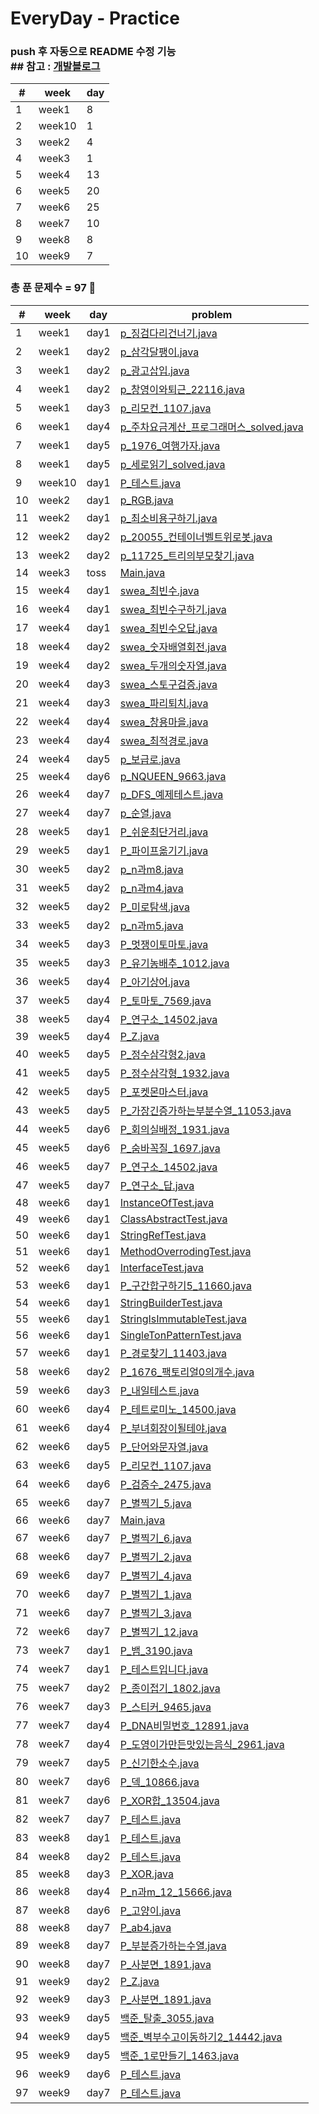 # EveryDay - Practice
### push 후 자동으로 README 수정 기능 <br> ## 참고 : [개발블로그](https://koopi.tistory.com/86) 

| # | week | day |
|---|---|---| 
| 1 | week1 | 8 | 
| 2 | week10 | 1 | 
| 3 | week2 | 4 | 
| 4 | week3 | 1 | 
| 5 | week4 | 13 | 
| 6 | week5 | 20 | 
| 7 | week6 | 25 | 
| 8 | week7 | 10 | 
| 9 | week8 | 8 | 
| 10 | week9 | 7 | 

### 총 푼 문제수 = 97 🎉

| # | week | day | problem |
| ------------- | ------------- | ------------- | ------------- |
| 1  | week1 | day1 | [p_징검다리건너기.java](src/week1/day1/p_징검다리건너기.java)|
| 2  | week1 | day2 | [p_삼각달팽이.java](src/week1/day2/p_삼각달팽이.java)|
| 3  | week1 | day2 | [p_광고삽입.java](src/week1/day2/p_광고삽입.java)|
| 4  | week1 | day2 | [p_창영이와퇴근_22116.java](src/week1/day2/p_창영이와퇴근_22116.java)|
| 5  | week1 | day3 | [p_리모컨_1107.java](src/week1/day3/p_리모컨_1107.java)|
| 6  | week1 | day4 | [p_주차요금계산_프로그래머스_solved.java](src/week1/day4/p_주차요금계산_프로그래머스_solved.java)|
| 7  | week1 | day5 | [p_1976_여행가자.java](src/week1/day5/p_1976_여행가자.java)|
| 8  | week1 | day5 | [p_세로읽기_solved.java](src/week1/day5/p_세로읽기_solved.java)|
| 9  | week10 | day1 | [P_테스트.java](src/week10/day1/P_테스트.java)|
| 10  | week2 | day1 | [p_RGB.java](src/week2/day1/p_RGB.java)|
| 11  | week2 | day1 | [p_최소비용구하기.java](src/week2/day1/p_최소비용구하기.java)|
| 12  | week2 | day2 | [p_20055_컨테이너벨트위로봇.java](src/week2/day2/p_20055_컨테이너벨트위로봇.java)|
| 13  | week2 | day2 | [p_11725_트리의부모찾기.java](src/week2/day2/p_11725_트리의부모찾기.java)|
| 14  | week3 | toss | [Main.java](src/week3/toss/Main.java)|
| 15  | week4 | day1 | [swea_최빈수.java](src/week4/day1/swea_최빈수.java)|
| 16  | week4 | day1 | [swea_최빈수구하기.java](src/week4/day1/swea_최빈수구하기.java)|
| 17  | week4 | day1 | [swea_최빈수오답.java](src/week4/day1/swea_최빈수오답.java)|
| 18  | week4 | day2 | [swea_숫자배열회전.java](src/week4/day2/swea_숫자배열회전.java)|
| 19  | week4 | day2 | [swea_두개의숫자열.java](src/week4/day2/swea_두개의숫자열.java)|
| 20  | week4 | day3 | [swea_스토구검증.java](src/week4/day3/swea_스토구검증.java)|
| 21  | week4 | day3 | [swea_파리퇴치.java](src/week4/day3/swea_파리퇴치.java)|
| 22  | week4 | day4 | [swea_창용마을.java](src/week4/day4/swea_창용마을.java)|
| 23  | week4 | day4 | [swea_최적경로.java](src/week4/day4/swea_최적경로.java)|
| 24  | week4 | day5 | [p_보급로.java](src/week4/day5/p_보급로.java)|
| 25  | week4 | day6 | [p_NQUEEN_9663.java](src/week4/day6/p_NQUEEN_9663.java)|
| 26  | week4 | day7 | [p_DFS_예제테스트.java](src/week4/day7/p_DFS_예제테스트.java)|
| 27  | week4 | day7 | [p_순열.java](src/week4/day7/p_순열.java)|
| 28  | week5 | day1 | [P_쉬운최단거리.java](src/week5/day1/P_쉬운최단거리.java)|
| 29  | week5 | day1 | [P_파이프옮기기.java](src/week5/day1/P_파이프옮기기.java)|
| 30  | week5 | day2 | [p_n과m8.java](src/week5/day2/p_n과m8.java)|
| 31  | week5 | day2 | [p_n과m4.java](src/week5/day2/p_n과m4.java)|
| 32  | week5 | day2 | [P_미로탐색.java](src/week5/day2/P_미로탐색.java)|
| 33  | week5 | day2 | [p_n과m5.java](src/week5/day2/p_n과m5.java)|
| 34  | week5 | day3 | [P_멋쟁이토마토.java](src/week5/day3/P_멋쟁이토마토.java)|
| 35  | week5 | day3 | [P_유기농배추_1012.java](src/week5/day3/P_유기농배추_1012.java)|
| 36  | week5 | day4 | [P_아기상어.java](src/week5/day4/P_아기상어.java)|
| 37  | week5 | day4 | [P_토마토_7569.java](src/week5/day4/P_토마토_7569.java)|
| 38  | week5 | day4 | [P_연구소_14502.java](src/week5/day4/P_연구소_14502.java)|
| 39  | week5 | day4 | [P_Z.java](src/week5/day4/P_Z.java)|
| 40  | week5 | day5 | [P_정수삼각형2.java](src/week5/day5/P_정수삼각형2.java)|
| 41  | week5 | day5 | [P_정수삼각형_1932.java](src/week5/day5/P_정수삼각형_1932.java)|
| 42  | week5 | day5 | [P_포켓몬마스터.java](src/week5/day5/P_포켓몬마스터.java)|
| 43  | week5 | day5 | [P_가장긴증가하는부분수열_11053.java](src/week5/day5/P_가장긴증가하는부분수열_11053.java)|
| 44  | week5 | day6 | [P_회의실배정_1931.java](src/week5/day6/P_회의실배정_1931.java)|
| 45  | week5 | day6 | [P_숨바꼭질_1697.java](src/week5/day6/P_숨바꼭질_1697.java)|
| 46  | week5 | day7 | [P_연구소_14502.java](src/week5/day7/P_연구소_14502.java)|
| 47  | week5 | day7 | [P_연구소_답.java](src/week5/day7/P_연구소_답.java)|
| 48  | week6 | day1 | [InstanceOfTest.java](src/week6/day1/InstanceOfTest.java)|
| 49  | week6 | day1 | [ClassAbstractTest.java](src/week6/day1/ClassAbstractTest.java)|
| 50  | week6 | day1 | [StringRefTest.java](src/week6/day1/StringRefTest.java)|
| 51  | week6 | day1 | [MethodOverrodingTest.java](src/week6/day1/MethodOverrodingTest.java)|
| 52  | week6 | day1 | [InterfaceTest.java](src/week6/day1/InterfaceTest.java)|
| 53  | week6 | day1 | [P_구간합구하기5_11660.java](src/week6/day1/P_구간합구하기5_11660.java)|
| 54  | week6 | day1 | [StringBuilderTest.java](src/week6/day1/StringBuilderTest.java)|
| 55  | week6 | day1 | [StringIsImmutableTest.java](src/week6/day1/StringIsImmutableTest.java)|
| 56  | week6 | day1 | [SingleTonPatternTest.java](src/week6/day1/SingleTonPatternTest.java)|
| 57  | week6 | day1 | [P_경로찾기_11403.java](src/week6/day1/P_경로찾기_11403.java)|
| 58  | week6 | day2 | [P_1676_팩토리얼0의개수.java](src/week6/day2/P_1676_팩토리얼0의개수.java)|
| 59  | week6 | day3 | [P_내일테스트.java](src/week6/day3/P_내일테스트.java)|
| 60  | week6 | day4 | [P_테트로미노_14500.java](src/week6/day4/P_테트로미노_14500.java)|
| 61  | week6 | day4 | [P_부녀회장이될테야.java](src/week6/day4/P_부녀회장이될테야.java)|
| 62  | week6 | day5 | [P_단어와문자열.java](src/week6/day5/P_단어와문자열.java)|
| 63  | week6 | day5 | [P_리모컨_1107.java](src/week6/day5/P_리모컨_1107.java)|
| 64  | week6 | day6 | [P_검증수_2475.java](src/week6/day6/P_검증수_2475.java)|
| 65  | week6 | day7 | [P_별찍기_5.java](src/week6/day7/P_별찍기_5.java)|
| 66  | week6 | day7 | [Main.java](src/week6/day7/Main.java)|
| 67  | week6 | day7 | [P_별찍기_6.java](src/week6/day7/P_별찍기_6.java)|
| 68  | week6 | day7 | [P_별찍기_2.java](src/week6/day7/P_별찍기_2.java)|
| 69  | week6 | day7 | [P_별찍기_4.java](src/week6/day7/P_별찍기_4.java)|
| 70  | week6 | day7 | [P_별찍기_1.java](src/week6/day7/P_별찍기_1.java)|
| 71  | week6 | day7 | [P_별찍기_3.java](src/week6/day7/P_별찍기_3.java)|
| 72  | week6 | day7 | [P_별찍기_12.java](src/week6/day7/P_별찍기_12.java)|
| 73  | week7 | day1 | [P_뱀_3190.java](src/week7/day1/P_뱀_3190.java)|
| 74  | week7 | day1 | [P_테스트입니다.java](src/week7/day1/P_테스트입니다.java)|
| 75  | week7 | day2 | [P_종이접기_1802.java](src/week7/day2/P_종이접기_1802.java)|
| 76  | week7 | day3 | [P_스티커_9465.java](src/week7/day3/P_스티커_9465.java)|
| 77  | week7 | day4 | [P_DNA비밀번호_12891.java](src/week7/day4/P_DNA비밀번호_12891.java)|
| 78  | week7 | day4 | [P_도영이가만든맛있는음식_2961.java](src/week7/day4/P_도영이가만든맛있는음식_2961.java)|
| 79  | week7 | day5 | [P_신기한소수.java](src/week7/day5/P_신기한소수.java)|
| 80  | week7 | day6 | [P_덱_10866.java](src/week7/day6/P_덱_10866.java)|
| 81  | week7 | day6 | [P_XOR합_13504.java](src/week7/day6/P_XOR합_13504.java)|
| 82  | week7 | day7 | [P_테스트.java](src/week7/day7/P_테스트.java)|
| 83  | week8 | day1 | [P_테스트.java](src/week8/day1/P_테스트.java)|
| 84  | week8 | day2 | [P_테스트.java](src/week8/day2/P_테스트.java)|
| 85  | week8 | day3 | [P_XOR.java](src/week8/day3/P_XOR.java)|
| 86  | week8 | day4 | [P_n과m_12_15666.java](src/week8/day4/P_n과m_12_15666.java)|
| 87  | week8 | day6 | [P_고양이.java](src/week8/day6/P_고양이.java)|
| 88  | week8 | day7 | [P_ab4.java](src/week8/day7/P_ab4.java)|
| 89  | week8 | day7 | [P_부분증가하는수열.java](src/week8/day7/P_부분증가하는수열.java)|
| 90  | week8 | day7 | [P_사분면_1891.java](src/week8/day7/P_사분면_1891.java)|
| 91  | week9 | day2 | [P_Z.java](src/week9/day2/P_Z.java)|
| 92  | week9 | day3 | [P_사분면_1891.java](src/week9/day3/P_사분면_1891.java)|
| 93  | week9 | day5 | [백준_탈출_3055.java](src/week9/day5/백준_탈출_3055.java)|
| 94  | week9 | day5 | [백준_벽부수고이동하기2_14442.java](src/week9/day5/백준_벽부수고이동하기2_14442.java)|
| 95  | week9 | day5 | [백준_1로만들기_1463.java](src/week9/day5/백준_1로만들기_1463.java)|
| 96  | week9 | day6 | [P_테스트.java](src/week9/day6/P_테스트.java)|
| 97  | week9 | day7 | [P_테스트.java](src/week9/day7/P_테스트.java)|

